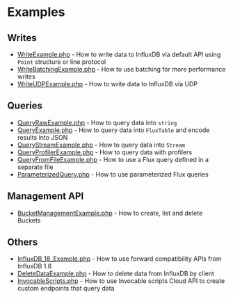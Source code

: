 # Examples

## Writes
- [WriteExample.php](WriteExample.php) - How to write data to InfluxDB via default API using `Point` structure or line protocol
- [WriteBatchingExample.php](WriteBatchingExample.php) - How to use batching for more performance writes
- [WriteUDPExample.php](WriteUDPExample.php) - How to write data to InfluxDB via UDP

## Queries
- [QueryRawExample.php](QueryRawExample.php) - How to query data into `string`
- [QueryExample.php](QueryExample.php) - How to query data into `FluxTable` and encode results into JSON
- [QueryStreamExample.php](QueryStreamExample.php) - How to query data into `Stream`
- [QueryProfilerExample.php](QueryProfilerExample.php) - How to query data with profilers
- [QueryFromFileExample.php](QueryFromFileExample.php) - How to use a Flux query defined in a separate file
- [ParameterizedQuery.php](ParameterizedQuery.php) - How to use parameterized Flux queries

## Management API
- [BucketManagementExample.php](BucketManagementExample.php) - How to create, list and delete Buckets

## Others
- [InfluxDB_18_Example.php](InfluxDB_18_Example.php) - How to use forward compatibility APIs from InfluxDB 1.8
- [DeleteDataExample.php](DeleteDataExample.php) - How to delete data from InfluxDB by client
- [InvocableScripts.php](InvocableScripts.php) - How to use Invocable scripts Cloud API to create custom endpoints that query data
